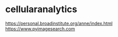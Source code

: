 # cellularanalytics
https://personal.broadinstitute.org/anne/index.html
https://www.pyimagesearch.com
